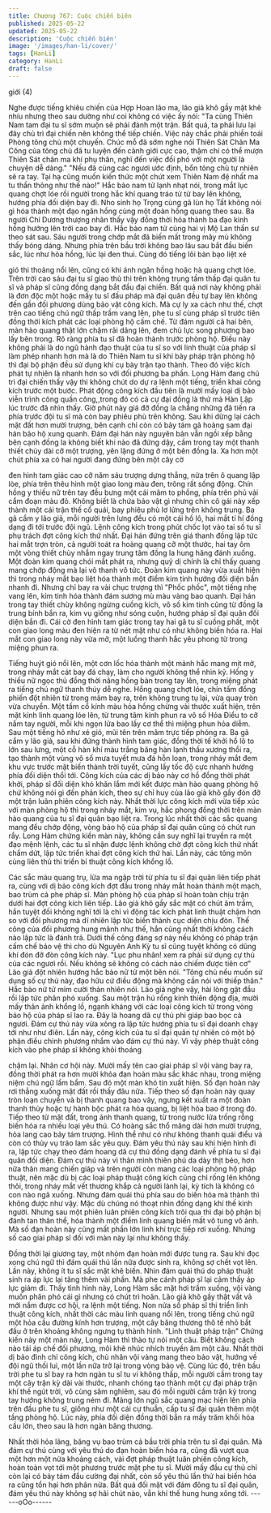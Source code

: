 ```yaml
---
title: Chương 767: Cuộc chiến biên
published: 2025-05-22
updated: 2025-05-22
description: 'Cuộc chiến biên'
image: '/images/han-li/cover/'
tags: [HanLi]
category: HanLi
draft: false
---
```


giới (4)

Nghe được tiếng khiêu chiến của Hợp Hoan lão ma, lão giả khô
gầy mặt khẽ nhíu nhưng theo sau dường như coi không có việc
ấy nói:
"Ta cùng Thiên Nam tam đại tu sĩ sớm muộn sẽ phải đánh một
trận. Bất quá, ta phải lưu lại đây chủ trì đại chiến nên không thể
tiếp chiến. Việc này chắc phải phiền toái Phòng tông chủ một
chuyến. Chúc mỗ đã sớm nghe nói Thiên Sát Chân Ma Công của
tông chủ đã tu luyện đến cảnh giới cực cao, thậm chí có thể mượn
Thiên Sát chân ma khí phụ thân, nghĩ đến việc đối phó với một
người là chuyện dễ dàng."
"Nếu đã cùng các ngươi ước định, bổn tông chủ tự nhiên sẽ ra
tay. Tại hạ cũng muốn kiến thức một chút xem Thiên Nam đệ nhất
ma tu thần thông như thế nào!" Hắc bào nam tử lạnh nhạt nói,
trong mắt lục quang chợt lóe rồi người trong hắc khí quang tráo
từ từ bay lên không, hướng phía đối diện bay đi.
Nho sinh họ Trọng cùng gã lùn họ Tất không nói gì hóa thành một
đạo ngân hồng cùng một đoàn hồng quang theo sau.
Ba người Chí Dương thượng nhân thấy vậy đồng thời hóa thành
ba đạo kinh hồng hướng lên trời cao bay đi.
Hắc bào nam tử cùng hai vị Mộ Lan thần sư theo sát sau.
Sáu người trong chớp mắt đã biến mất trong mây mù không thấy
bóng dáng.
Nhưng phía trên bầu trời không bao lâu sau bắt đầu biến sắc, lúc
như hỏa hồng, lúc lại đen thui. Cùng đó tiếng lôi bàn bạo liệt xé

gió thi thoảng nổi lên, cũng có khi ánh ngân hồng hoặc hà quang
chợt lóe.
Trên trời cao sáu đại tu sĩ giao thủ thì trên không trung tầm thấp
đại quân tu sĩ và pháp sĩ cũng đồng dạng bắt đầu đại chiến.
Bất quá nơi này không phải là đơn độc một hoặc mấy tu sĩ đấu
pháp mà đại quân đều tự bay lên không đến gần đối phương
dùng bảo vật công kích.
Mà cự ly xa cách như thế, chợt trên cao tiếng chú ngữ thấp trầm
vang lên, phe tu sĩ cùng pháp sĩ trước tiên đồng thời kích phát
các loại phòng hộ cấm chế. Từ đám người cả hai bên, màn hào
quang thật lớn chậm rãi dâng lên, đem chủ lực song phương bao
lấy bên trong.
Rõ ràng phía tu sĩ đã hoàn thành trước phòng hộ.
Điều này không phải là do ngũ hành đạo thuật của tu sĩ so với linh
thuật của pháp sĩ làm phép nhanh hơn mà là do Thiên Nam tu sĩ
khi bày pháp trận phòng hộ thì đại bộ phận đều sử dụng khí cụ
bày trận tạo thành. Theo đó việc kích phát tự nhiên là nhanh hơn
so với đối phương ba phần.
Long Hàm đang chủ trì đại chiến thấy vậy thì không chút do dự ra
lệnh một tiếng, triển khai công kích trước một bước.
Phát động công kích đầu tiên là mười mấy loại dị bảo viễn trình
công quần công,,trong đó có cả cự đại đồng là thứ mà Hàn Lập
lúc trước đã nhìn thấy.
Giờ phút này giá đỡ đồng la chẳng những đã tiến ra phía trước
đội tu sĩ mà còn bay phiêu phù trên không. Sau khi dừng lại cách
mặt đất hơn mười trượng, bên cạnh chỉ còn có bảy tám gã hoàng
sam đại hán bảo hộ xung quanh. Đám đại hán này nguyên bản
vẫn ngồi xếp bằng bên cạnh đồng la không biết khi nào đã đứng
dậy, cầm trong tay một thanh thiết chùy dài cỡ một trượng, yên
lặng đứng ở một bên đồng la.
Xa hơn một chút phía xa có hai người đang đứng bên một cây cờ

đen hình tam giác cao cỡ năm sáu trượng dựng thẳng, nửa trên ô
quang lập lòe, phía trên thêu hình một giao long màu đen, trông
rất sống động.
Chín hồng y thiếu nữ trên tay đều bưng một cái mâm to phồng,
phía trên phủ vải cẩm đoạn màu đỏ. Không biết là chứa bảo vật gì
nhưng chín cô gái này xếp thành một cái trận thế cổ quái, bay
phiêu phù lơ lửng trên không trung.
Ba gã cẩm y lão giả, mỗi người trên lưng đều có một cái hồ lô, hai
mắt tí hí đồng dạng đi tới trước đội ngũ.
Lệnh công kích trong phút chốc lọt vào tai số tu sĩ phụ trách đợt
công kích thứ nhất.
Đại hán đứng trên giá thanh đồng lập tức hai mắt trợn tròn, cả
người toát ra hoàng quang cỡ một thước, hai tay ôm một vòng
thiết chùy nhắm ngay trung tâm đồng la hung hăng đánh xuống.
Một đoàn kim quang chói mắt phát ra, nhưng quỷ dị chính là chỉ
thấy quang mang chớp động mà lại vô thanh vô tức.
Đoàn kim quang này vừa xuất hiện thì trong nháy mắt bạo liệt hóa
thành một điểm kim tinh hướng đối diện bắn nhanh đi.
Nhưng chỉ bay ra vài chục trượng thì "Phốc phốc", một tiếng nhẹ
vang lên, kim tinh hóa thành đám sương mù màu vàng bao
quanh.
Đại hán trong tay thiết chùy không ngừng cuồng kích, vô số kim
tinh cũng từ đồng la trung bính bắn ra, kim vụ giống như sóng
cuộn, hướng pháp sĩ đại quân đối diện bắn đi.
Cái cờ đen hình tam giác trong tay hai gã tu sĩ cuồng phất, một
con giao long màu đen hiện ra từ nét mặt như có như không biến
hóa ra.
Hai mắt con giao long này vừa mở, một luồng thanh hắc yêu
phong từ trong miệng phun ra.

Tiếng huýt gió nổi lên, một cơn lốc hóa thành một mảnh hắc mang
mịt mờ, trong nháy mắt cát bay đá chạy, làm cho người không thể
nhìn kỹ.
Hồng y thiếu nữ ngọc thủ đồng thời nâng hồng bàn trong tay lên,
trong miệng phát ra tiếng chú ngữ thanh thúy dễ nghe. Hồng
quang chợt lóe, chín tấm đồng phiến đột nhiên từ trong mâm bay
ra, trên không trung tụ lại, vừa quay tròn vừa chuyển.
Một tấm cổ kính màu hỏa hồng chừng vài thước xuất hiện, trên
mặt kính linh quang lóe lên, từ trung tâm kính phun ra vô số Hỏa
Điểu to cỡ nắm tay người, mỗi khi ngọn lửa bao lấy cơ thể thì
miệng phun hỏa diễm. Sau một tiếng hô như xé gió, mũi tên trên
mâm trực tiếp phóng ra.
Ba gã cẩm y lão giả, sau khi đứng thành hình tam giác, đồng thời
tế khởi hồ lô to lớn sau lưng, một cỗ hàn khí màu trắng băng hàn
lạnh thấu xương thổi ra, tạo thành một vùng vô số mưa tuyết mưa
đá hỗn loạn, trong nháy mắt đem khu vực trước mặt biến thành
trời tuyết, cũng lấy tốc độ cực nhanh hướng phía đối diện thổi tới.
Công kích của các dị bảo này cơ hồ đồng thời phát khởi, pháp sĩ
đối diện khó khăn lắm mới kết được màn hào quang phòng hộ
chứ không nói gì đến phản kích, theo sự chỉ huy của lão giả khô
gầy đón đỡ một trận luân phiên công kích này.
Nhất thời lực công kích mới vừa tiếp xúc với màn phòng hộ thì
trong nháy mắt, kim vụ, hắc phong đồng thời trên màn hào quang
của tu sĩ đại quân bạo liệt ra.
Trong lúc nhất thời các sắc quang mang đều chớp động, vòng
bảo hộ của pháp sĩ đại quân cũng có chút run rẩy.
Long Hàm chứng kiến màn này, không cần suy nghĩ lại truyền ra
một đạo mệnh lệnh, các tu sĩ nhận được lệnh không chờ đợt công
kích thứ nhất chấm dứt, lập tức triển khai đợt công kích thứ hai.
Lần này, các tông môn cùng liên thủ thi triển bí thuật công kích
khổng lồ.

Các sắc màu quang trụ, lửa ma ngập trời từ phía tu sĩ đại quân
liên tiếp phát ra, cùng với dị bảo công kích đợt đầu trong nháy
mắt hoàn thành một mạch, bao trùm cả phe pháp sĩ.
Màn phòng hộ của pháp sĩ hoàn toàn chịu trận dưới hai đợt công
kích liên tiếp.
Lão giả khô gầy sắc mặt có chút âm trầm, hắn tuyệt đối không
nghĩ tới là chỉ vì động tác kích phát linh thuật chậm hơn so với đối
phương mà dĩ nhiên lập tức biến thành cục diện chịu đòn.
Thế công của đối phương hung mãnh như thế, hắn cũng nhất
thời không cách nào lập tức là đánh trả.
Dưới thế công đáng sợ này nếu không có pháp trận cấm chế bảo
vệ thì cho dù Nguyên Anh Kỳ tu sĩ cũng tuyệt không có dũng khí
đón đỡ đòn công kích này.
"Lục phu nhân! xem ra phải sử dụng cự thú của các ngươi rồi.
Nếu không sẽ không có cách nào chiếm được tiên cơ" Lão giả đột
nhiên hướng hắc bào nữ tử một bên nói.
"Tông chủ nếu muốn sử dụng số cự thú này, đạo hữu cứ điều
động mà không cần nói với thiếp thân." Hắc bào nữ tử mỉm cười
thản nhiên nói.
Lão giả nghe vậy, hài lòng gật đầu rồi lập tức phân phó xuống.
Sau một trận hú rống kinh thiên động địa, mười mấy thân ảnh
khổng lồ, ngạnh kháng với các loại công kích từ trong vòng bảo
hộ của pháp sĩ lao ra. Đây là hoang dã cự thú phi giáp bao bọc cả
ngươi.
Đám cự thú này vừa xông ra lập tức hướng phía tu sĩ đại doanh
chạy tới như như điên.
Lần này, công kích của tu sĩ đại quân tự nhiên có một bộ phận
điều chỉnh phương nhắm vào đám cự thú này.
Vì vậy phép thuật công kích vào phe pháp sĩ không khỏi thoáng

chậm lại.
Nhân cơ hội này. Mười mấy tên cao giai pháp sĩ vội vàng bay ra,
đồng thời phát ra hơn mười khỏa đạn hoàn màu sắc khác nhau,
trong miệng niệm chú ngữ lẩm bẩm. Sau đó một màn khó tin xuất
hiện.
Số đạn hoàn này rơi thẳng xuống mặt đất rồi thấy đâu nữa. Tiếp
theo số đạn hoàn này quay tròn loạn chuyển và bị thanh quang
bao vây, ngưng kết xuất ra một đoàn thanh thủy hoặc tự hành bộc
phát ra hỏa quang, bị liệt hỏa bao ở trong đó.
Tiếp theo từ mặt đất, trong ánh thanh quang, từ trong nước lửa
trống rỗng biến hóa ra nhiều loại yêu thú.
Có hoàng sắc thổ mãng dài hơn mười trượng, hỏa lang cao bảy
tám trượng. Hình thể như có như không thanh quái điểu và còn
có thủy vụ tráo lam sắc yêu quy.
Đám yêu thú này sau khi hiện hình đi ra, lập tức chạy theo đám
hoang dã cự thú đồng dạng đánh về phía tu sĩ đại quân đối diện.
Đám cự thú này vì thân mình thiên phú da dày thịt béo, hơn nữa
thân mang chiến giáp và trên người còn mang các loại phòng hộ
pháp thuật, nên mặc dù bị các loại pháp thuật công kích cũng chỉ
rống lên không thôi, trong nháy mắt vết thương khắp cả người
lành lại, kỳ tích là không có con nào ngã xuống.
Nhưng đám quái thú phía sau do biến hóa mà thành thì không
được như vậy.
Mặc dù chúng nó thoạt nhìn đồng dạng khí thế kinh người. Nhưng
sau một phiên luân phiên công kích trôi qua thì đại bộ phận bị
đánh tan thân thể, hóa thành một điểm linh quang biến mất vô
tung vô ảnh.
Mà số đạn hoàn này cũng mất phần lớn linh khí trực tiếp rơi
xuống.
Nhưng số cao giai pháp sĩ đối với màn này lại như không thấy.

Đồng thời lại giương tay, một nhóm đạn hoàn mới được tung ra.
Sau khi đọc xong chú ngữ thì đám quái thú lần nữa được sinh ra,
không sợ chết vọt lên.
Lần này, không ít tu sĩ sắc mặt khẽ biến. Nhìn đám quái thú do
pháp thuật sinh ra áp lực lại tăng thêm vài phần. Mà phe cánh
pháp sĩ lại cảm thấy áp lực giảm đi.
Thấy tình hình này, Long Hàm sắc mặt hơi trầm xuống, vội vàng
muốn phân phó cái gì nhưng có chút trì hoãn.
Lão giả khô gầy thật vất vả mới nắm được cơ hội, ra lệnh một
tiếng. Non nửa số pháp sĩ thi triển linh thuật công kích, nhất thời
các màu linh quang nổi lên, trong tiếng chú ngữ một hỏa cầu
đường kính hơn trượng, một cây băng thương thô tế nhỏ bắt đầu
ở trên khoảng không ngưng tụ thành hình.
"Linh thuật pháp trận"
Chứng kiến này một màn này, Long Hàm thì thào tự nói một câu.
Biết không cách nào tái áp chế đối phương, môi khẽ nhúc nhích
truyền âm một câu.
Nhất thời dị bảo đình chỉ công kích, chủ nhân vội vàng mang theo
bảo vật, hướng về đội ngũ thối lui, một lần nữa trở lại trong vòng
bảo vệ.
Cùng lúc đó, trên bầu trời phe tu sĩ bay ra hơn ngàn tu sĩ tu vi
không thấp, mỗi người cầm trong tay một cây trận kỳ dài vài
thước, nhanh chóng tạo thành một cự đại pháp trận khí thế ngút
trời, vô cùng sâm nghiêm, sau đó mỗi người cầm trận kỳ trong tay
hướng không trung ném đi.
Mảng lớn ngũ sắc quang mạc hiện lên phía trên đầu phe tu sĩ,
giống như một cái cự thuẫn, cấp tu sĩ đại quân thêm một tầng
phòng hộ.
Lúc này, phía đối diện đồng thời bắn ra mấy trăm khối hỏa cầu
lớn, theo sau là hơn ngàn băng thương.

Nhất thời hỏa lãng, băng vụ bao trùm cả bầu trời phía trên tu sĩ
đại quân.
Mà đám cự thú cùng với yêu thú do đạn hoàn biến hóa ra, cũng
đã vượt qua một hơn một nửa khoảng cách, vài đợt pháp thuật
luân phiên công kích, hoàn toàn vọt tới một phương trước mặt
phe tu sĩ.
Mười mấy đầu cự thú chỉ còn lại có bảy tám đầu cường đại nhất,
còn số yêu thú lần thứ hai biến hóa ra cũng tổn hại hơn phân
nửa.
Bất quá đối mặt với đám đông tu sĩ đại quân, đám yêu thú này
không sợ hãi chút nào, vẫn khí thế hung hung xông tới.
------oOo------
